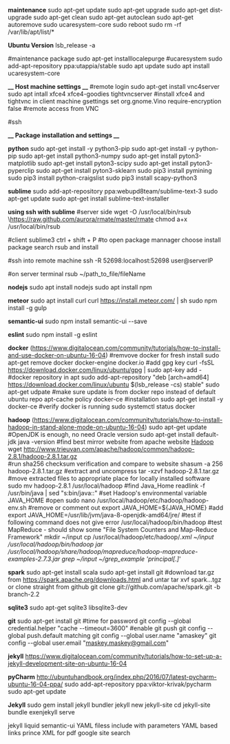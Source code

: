 **maintenance**
sudo apt-get update
sudo apt-get upgrade
sudo apt-get dist-upgrade
sudo apt-get clean
sudo apt-get autoclean
sudo apt-get autoremove
sudo ucaresystem-core
sudo reboot
sudo rm -rf /var/lib/apt/list/*

**Ubuntu Version**
lsb_release -a

#maintenance package
sudo apt-get installlocalepurge
#ucaresystem
sudo add-apt-repository ppa:utappia/stable
sudo apt update
sudo apt install ucaresystem-core

**__ Host machine settings __**
#remote login
sudo apt-get install vnc4server
sudo apt intall xfce4 xfce4-goodies tightvncserver		#install xfce4 and tightvnc in client machine
gsettings set org.gnome.Vino require-encryption false		#remote access from VNC

#ssh


**__ Package installation and settings __**

**python**
sudo apt-get install -y python3-pip
sudo apt-get install -y python-pip
sudo apt-get install python3-numpy
sudo apt-get install pyton3-matplotlib
sudo apt-get install pyton3-scipy
sudo apt-get install pyton3-pyperclip
sudo apt-get install pyton3-sklearn
sudo pip3 install pymining
sudo pip3 install python-craigslist
sudo pip3 install scapy-python3

**sublime**
sudo add-apt-repository ppa:webupd8team/sublime-text-3
sudo apt-get update
sudo apt-get install sublime-text-installer

**using ssh with sublime**
#server side
wget -O /usr/local/bin/rsub \https://raw.github.com/aurora/rmate/master/rmate
chmod a+x /usr/local/bin/rsub

#client sublime3
ctrl + shift + P 	#to open package mannager 
choose install package
search rsub and install

#ssh into remote machine
ssh -R 52698:localhost:52698 user@serverIP

#on server terminal
rsub ~/path_to_file/fileName

**nodejs**
sudo apt install nodejs
sudo apt install npm

**meteor** 
sudo apt install curl
curl https://install.meteor.com/ | sh
sudo npm install -g gulp

**semantic-ui**
sudo npm install semantic-ui --save

**eslint**
sudo npm install -g eslint

**docker** (https://www.digitalocean.com/community/tutorials/how-to-install-and-use-docker-on-ubuntu-16-04)
#remvove docker for fresh install
sudo apt-get remove docker docker-engine docker.io
#add gpg key
curl -fsSL https://download.docker.com/linux/ubuntu/gpg | sudo apt-key add -
#docker repository in apt
sudo add-apt-repository "deb [arch=amd64] https://download.docker.com/linux/ubuntu $(lsb_release -cs) stable"
sudo apt-get udpate
#make sure update is from docker repo instead of default ubuntu repo
apt-cache policy docker-ce
#installation
sudo apt-get install -y docker-ce
#verify docker is running
sudo systemctl status docker

**hadoop** (https://www.digitalocean.com/community/tutorials/how-to-install-hadoop-in-stand-alone-mode-on-ubuntu-16-04)
sudo apt-get update
#OpenJDK is enough, no need Oracle version
sudo apt-get install default-jdk
java -version
#find best mirror website from apache website [Hadoop](http://www.apache.org/dyn/closer.cgi/hadoop/common/hadoop-2.8.1/hadoop-2.8.1.tar.gz)
wget http://www.trieuvan.com/apache/hadoop/common/hadoop-2.8.1/hadoop-2.8.1.tar.gz	
#run sha256 checksum verification and compare to website
shasum -a 256 hadoop-2.8.1.tar.gz
#extract and uncompress
tar -xzvf hadoop-2.8.1.tar.gz
#move extracted files to appropriate place for locally installed software
sudo mv hadoop-2.8.1 /usr/local/hadoop
#find Java_Home
readlink -f /usr/bin/java | sed "s:bin/java::"
#set Hadoop's environmental variable JAVA_HOME
#open
sudo nano /usr/local/hadoop/etc/hadoop/hadoop-env.sh
#remove or comment out 
export JAVA_HOME=${JAVA_HOME}
#add
export JAVA_HOME=/usr/lib/jvm/java-8-openjdk-amd64/jre/
#test if following command does not give error
/usr/local/hadoop/bin/hadoop
#test MapReduce - should show some "File System Counters and Map-Reduce Framework"
mkdir ~/input
cp /usr/local/hadoop/etc/hadoop/*.xml ~/input
/usr/local/hadoop/bin/hadoop jar /usr/local/hadoop/share/hadoop/mapreduce/hadoop-mapreduce-examples-2.7.3.jar grep ~/input ~/grep_example 'principal[.]*'

**spark**
sudo apt-get install scala
sudo apt-get install git
#download tar.gz from https://spark.apache.org/downloads.html and untar
tar xvf spark...tgz
or 
clone straight from github
git clone git://github.com/apache/spark.git -b branch-2.2

**sqlite3**
sudo apt-get sqlite3 libsqlite3-dev


**git** 
sudo apt-get install git
#time for password
git config --global credential.helper "cache --timeout=3600"
#enable git push
git config --global push.default matching
git config --global user.name "amaskey"
git config --global user.email "maskey.maskey@gmail.com"

**jekyll**
https://www.digitalocean.com/community/tutorials/how-to-set-up-a-jekyll-development-site-on-ubuntu-16-04 

**pyCharm**
http://ubuntuhandbook.org/index.php/2016/07/latest-pycharm-ubuntu-16-04-ppa/
sudo add-apt-repository ppa:viktor-krivak/pycharm
sudo apt-get update

**Jekyll**
sudo gem install jekyll bundler
jekyll new jekyll-site
cd jekyll-site
bundle exenjekyll serve

jekyll
liquid
semantic-ui
YAML filess
include with parameters
YAML based links
prince XML for pdf
google site search

